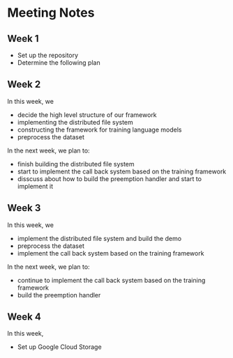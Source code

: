 # Meeting Notes

## Week 1

* Set up the repository
* Determine the following plan

## Week 2

In this week, we 
* decide the high level structure of our framework
* implementing the distributed file system
* constructing the framework for training language models
* preprocess the dataset

In the next week, we plan to:
* finish building the distributed file system
* start to implement the call back system based on the training framework
* disscuss about how to build the preemption handler and start to implement it


## Week 3

In this week, we 
* implement the distributed file system and build the demo
* preprocess the dataset
* implement the call back system based on the training framework


In the next week, we plan to:
* continue to implement the call back system based on the training framework
* build the preemption handler

## Week 4

In this week,
* Set up Google Cloud Storage


